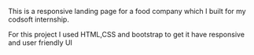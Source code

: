 This is a responsive landing page for a food company which I built for my codsoft internship.

For this project I used HTML,CSS and bootstrap to get it have responsive and user friendly UI
